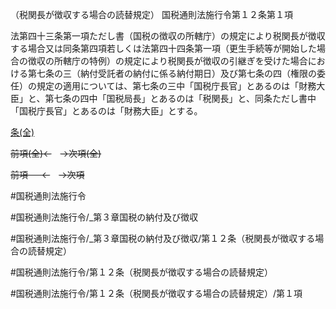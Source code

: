（税関長が徴収する場合の読替規定）
国税通則法施行令第１２条第１項

法第四十三条第一項ただし書（国税の徴収の所轄庁）の規定により税関長が徴収する場合又は同条第四項若しくは法第四十四条第一項（更生手続等が開始した場合の徴収の所轄庁の特例）の規定により税関長が徴収の引継ぎを受けた場合における第七条の三（納付受託者の納付に係る納付期日）及び第七条の四（権限の委任）の規定の適用については、第七条の三中「国税庁長官」とあるのは「財務大臣」と、第七条の四中「国税局長」とあるのは「税関長」と、同条ただし書中「国税庁長官」とあるのは「財務大臣」とする。

[条(全)](国税通則法施行＿令＿第１２条_.md)

~~前項(全)←~~　~~→次項(全)~~

~~前項 　 ←~~　~~→次項~~



#国税通則法施行令

#国税通則法施行令/_第３章国税の納付及び徴収

#国税通則法施行令/_第３章国税の納付及び徴収/第１２条（税関長が徴収する場合の読替規定）

#国税通則法施行令/第１２条（税関長が徴収する場合の読替規定）

#国税通則法施行令/第１２条（税関長が徴収する場合の読替規定）/第１項

